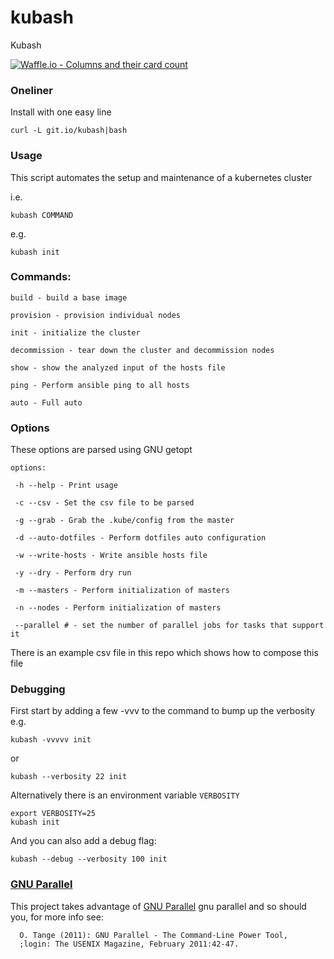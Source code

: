 # kubash
Kubash

[![Waffle.io - Columns and their card count](https://badge.waffle.io/joshuacox/kubash.svg?columns=all)](https://waffle.io/joshuacox/kubash)

### Oneliner

Install with one easy line

```
curl -L git.io/kubash|bash
```


### Usage

This script automates the setup and maintenance of a kubernetes cluster

i.e.
```
kubash COMMAND
```


e.g.
```
kubash init
```

### Commands:

```
build - build a base image

provision - provision individual nodes

init - initialize the cluster

decommission - tear down the cluster and decommission nodes

show - show the analyzed input of the hosts file

ping - Perform ansible ping to all hosts

auto - Full auto

```

### Options

These options are parsed using GNU getopt

```
options:

 -h --help - Print usage

 -c --csv - Set the csv file to be parsed

 -g --grab - Grab the .kube/config from the master

 -d --auto-dotfiles - Perform dotfiles auto configuration

 -w --write-hosts - Write ansible hosts file

 -y --dry - Perform dry run

 -m --masters - Perform initialization of masters

 -n --nodes - Perform initialization of masters

 --parallel # - set the number of parallel jobs for tasks that support it
```

There is an example csv file in this repo which shows how to compose this file

### Debugging

First start by adding a few -vvv to the command to bump up the verbosity e.g.

```
kubash -vvvvv init
```

or

```
kubash --verbosity 22 init
```

Alternatively there is an environment variable `VERBOSITY`

```
export VERBOSITY=25
kubash init
```

And you can also add a debug flag:

```
kubash --debug --verbosity 100 init
```

### [GNU Parallel](https://www.gnu.org/software/parallel/)

This project takes advantage of [GNU Parallel](https://www.gnu.org/software/parallel/) gnu parallel and so should you, for more info see:

```
  O. Tange (2011): GNU Parallel - The Command-Line Power Tool,                                                                                                                                                     
  ;login: The USENIX Magazine, February 2011:42-47.                                                                                                                                                                
                                                       
```
